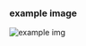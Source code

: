 ### example image

![example img](https://github.com/yuvlian/hsr-challenge-card/blob/main/src/output.png?raw=true)
